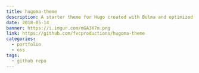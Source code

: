 ```yaml
---
title: hugoma-theme
description: A starter theme for Hugo created with Bulma and optimized with modern workflows and tooling. 🌟️
date: 2018-05-14
banner: https://i.imgur.com/mGA3X7m.png
link: https://github.com/fvcproductions/hugoma-theme
categories:
  - portfolio
  - oss
tags:
  - github repo
---
```

